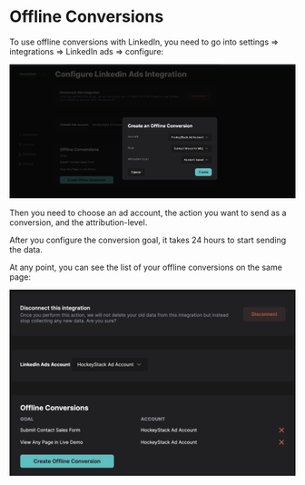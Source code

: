 # Offline Conversions

To use offline conversions with LinkedIn, you need to go into settings ⇒ integrations ⇒ LinkedIn ads ⇒ configure:

![Screenshot 2024-04-18 at 1.17.03 PM.png](Offline%20Conversions%20a1dff0950e2844a9bef071e37a79823c/Screenshot_2024-04-18_at_1.17.03_PM.png)

Then you need to choose an ad account, the action you want to send as a conversion, and the attribution-level.

After you configure the conversion goal, it takes 24 hours to start sending the data. 

At any point, you can see the list of your offline conversions on the same page: 

![Screenshot 2024-04-18 at 1.17.42 PM.png](Offline%20Conversions%20a1dff0950e2844a9bef071e37a79823c/Screenshot_2024-04-18_at_1.17.42_PM.png)